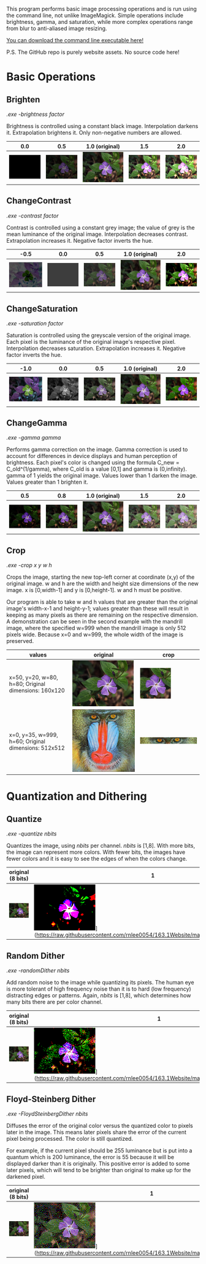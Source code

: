 This program performs basic image processing operations and is run using the command line, not unlike ImageMagick. Simple operations include brightness, gamma, and saturation, while more complex operations range from blur to anti-aliased image resizing.

[You can download the command line executable here!]()

P.S. The GitHub repo is purely website assets. No source code here!

# Basic Operations
## Brighten

_.exe -brightness factor_

Brightness is controlled using a constant black image. Interpolation darkens it. Extrapolation brightens it. Only non-negative numbers are allowed.

0.0 | 0.5 | 1.0 (original) | 1.5 | 2.0
--- | --- | --- | --- | ---
[![](https://raw.githubusercontent.com/rnlee0054/163.1Website/master/images/brightness0.0.bmp)](https://raw.githubusercontent.com/rnlee0054/163.1Website/master/images/brightness0.0.bmp) | [![](https://raw.githubusercontent.com/rnlee0054/163.1Website/master/images/brightness0.5.bmp)](https://raw.githubusercontent.com/rnlee0054/163.1Website/master/images/brightness0.5.bmp) | [![](https://raw.githubusercontent.com/rnlee0054/163.1Website/master/images/brightness1.0.bmp)](https://raw.githubusercontent.com/rnlee0054/163.1Website/master/images/brightness1.0.bmp) | [![](https://raw.githubusercontent.com/rnlee0054/163.1Website/master/images/brightness1.5.bmp)](https://raw.githubusercontent.com/rnlee0054/163.1Website/master/images/brightness1.5.bmp) | [![](https://raw.githubusercontent.com/rnlee0054/163.1Website/master/images/brightness2.0.bmp)](https://raw.githubusercontent.com/rnlee0054/163.1Website/master/images/brightness2.0.bmp)

## ChangeContrast

_.exe -contrast factor_

Contrast is controlled using a constant grey image; the value of grey is the mean luminance of the original image. Interpolation decreases contrast. Extrapolation increases it. Negative factor inverts the hue.

-0.5 | 0.0 | 0.5 | 1.0 (original) | 2.0
--- | --- | --- | --- | ---
[![](https://raw.githubusercontent.com/rnlee0054/163.1Website/master/images/contrast-0.5.bmp)](https://raw.githubusercontent.com/rnlee0054/163.1Website/master/images/contrast-0.5.bmp) | [![](https://raw.githubusercontent.com/rnlee0054/163.1Website/master/images/contrast0.0.bmp)](https://raw.githubusercontent.com/rnlee0054/163.1Website/master/images/contrast0.0.bmp) | [![](https://raw.githubusercontent.com/rnlee0054/163.1Website/master/images/contrast0.5.bmp)](https://raw.githubusercontent.com/rnlee0054/163.1Website/master/images/contrast0.5.bmp) | [![](https://raw.githubusercontent.com/rnlee0054/163.1Website/master/images/contrast1.0.bmp)](https://raw.githubusercontent.com/rnlee0054/163.1Website/master/images/contrast1.0.bmp) | [![](https://raw.githubusercontent.com/rnlee0054/163.1Website/master/images/contrast2.0.bmp)](https://raw.githubusercontent.com/rnlee0054/163.1Website/master/images/contrast2.0.bmp)

## ChangeSaturation

_.exe -saturation factor_

Saturation is controlled using the greyscale version of the original image. Each pixel is the luminance of the original image's respective pixel. Interpolation decreases saturation. Extrapolation increases it. Negative factor inverts the hue.

-1.0 | 0.0 | 0.5 | 1.0 (original) | 2.0
--- | --- | --- | --- | ---
[![](https://raw.githubusercontent.com/rnlee0054/163.1Website/master/images/saturation-1.0.bmp)](https://raw.githubusercontent.com/rnlee0054/163.1Website/master/images/saturation-1.0.bmp) | [![](https://raw.githubusercontent.com/rnlee0054/163.1Website/master/images/saturation0.0.bmp)](https://raw.githubusercontent.com/rnlee0054/163.1Website/master/images/saturation0.0.bmp) | [![](https://raw.githubusercontent.com/rnlee0054/163.1Website/master/images/saturation0.5.bmp)](https://raw.githubusercontent.com/rnlee0054/163.1Website/master/images/saturation0.5.bmp) | [![](https://raw.githubusercontent.com/rnlee0054/163.1Website/master/images/saturation1.0.bmp)](https://raw.githubusercontent.com/rnlee0054/163.1Website/master/images/saturation1.0.bmp) | [![](https://raw.githubusercontent.com/rnlee0054/163.1Website/master/images/saturation2.0.bmp)](https://raw.githubusercontent.com/rnlee0054/163.1Website/master/images/saturation2.0.bmp)

## ChangeGamma

_.exe -gamma gamma_

Performs gamma correction on the image. Gamma correction is used to account for differences in device displays and human perception of brightness. Each pixel's color is changed using the formula C_new = C_old^(1/gamma), where C_old is a value [0,1] and gamma is (0,infinity). gamma of 1 yields the original image. Values lower than 1 darken the image. Values greater than 1 brighten it.

0.5 | 0.8 | 1.0 (original) | 1.5 | 2.0
--- | --- | --- | --- | ---
[![](https://raw.githubusercontent.com/rnlee0054/163.1Website/master/images/gamma0.5.bmp)](https://raw.githubusercontent.com/rnlee0054/163.1Website/master/images/gamma0.5.bmp) | [![](https://raw.githubusercontent.com/rnlee0054/163.1Website/master/images/gamma0.8.bmp)](https://raw.githubusercontent.com/rnlee0054/163.1Website/master/images/gamma0.8.bmp) | [![](https://raw.githubusercontent.com/rnlee0054/163.1Website/master/images/gamma1.0.bmp)](https://raw.githubusercontent.com/rnlee0054/163.1Website/master/images/gamma1.0.bmp) | [![](https://raw.githubusercontent.com/rnlee0054/163.1Website/master/images/gamma1.5.bmp)](https://raw.githubusercontent.com/rnlee0054/163.1Website/master/images/gamma1.5.bmp) | [![](https://raw.githubusercontent.com/rnlee0054/163.1Website/master/images/gamma2.0.bmp)](https://raw.githubusercontent.com/rnlee0054/163.1Website/master/images/gamma2.0.bmp)

## Crop

_.exe -crop x y w h_

Crops the image, starting the new top-left corner at coordinate (x,y) of the original image. w and h are the width and height size dimensions of the new image. x is [0,width-1] and y is [0,height-1]. w and h must be positive. 

Our program is able to take w and h values that are greater than the original image's width-x-1 and height-y-1; values greater than these will result in keeping as many pixels as there are remaining on the respective dimension. A demonstration can be seen in the second example with the mandrill image, where the specified w=999 when the mandrill image is only 512 pixels wide. Because x=0 and w=999, the whole width of the image is preserved.

values | original | crop
--- | --- | ---
x=50, y=20, w=80, h=80; Original dimensions: 160x120 | [![](https://raw.githubusercontent.com/rnlee0054/163.1Website/master/images/flower.bmp)](https://raw.githubusercontent.com/rnlee0054/163.1Website/master/images/flower.bmp) | [![What a pretty flower](https://raw.githubusercontent.com/rnlee0054/163.1Website/master/images/crop50,20,80,80.bmp)](https://raw.githubusercontent.com/rnlee0054/163.1Website/master/images/crop50,20,80,80.bmp)
x=0, y=35, w=999, h=60; Original dimensions: 512x512 | [![](https://raw.githubusercontent.com/rnlee0054/163.1Website/master/images/mandrill.bmp)](https://raw.githubusercontent.com/rnlee0054/163.1Website/master/images/mandrill.bmp) | [![I C U](https://raw.githubusercontent.com/rnlee0054/163.1Website/master/images/crop0,35,999,60.bmp)](https://raw.githubusercontent.com/rnlee0054/163.1Website/master/images/crop0,35,999,60.bmp)

# Quantization and Dithering

## Quantize

_.exe -quantize nbits_

Quantizes the image, using _nbits_ per channel. _nbits_ is [1,8]. With more bits, the image can represent more colors. With fewer bits, the images have fewer colors and it is easy to see the edges of when the colors change.

original (8 bits) | 1 | 2 | 3 | 4 | 5
--- | --- | --- | --- | --- | ---
[![](https://raw.githubusercontent.com/rnlee0054/163.1Website/master/images/flower.bmp)](https://raw.githubusercontent.com/rnlee0054/163.1Website/master/images/flower.bmp) | ![](https://raw.githubusercontent.com/rnlee0054/163.1Website/master/images/quantize1.bmp)](https://raw.githubusercontent.com/rnlee0054/163.1Website/master/images/quantize1.bmp) | [![](https://raw.githubusercontent.com/rnlee0054/163.1Website/master/images/quantize2.bmp)](https://raw.githubusercontent.com/rnlee0054/163.1Website/master/images/quantize2.bmp) | [![](https://raw.githubusercontent.com/rnlee0054/163.1Website/master/images/quantize3.bmp)](https://raw.githubusercontent.com/rnlee0054/163.1Website/master/images/quantize3.bmp) | [![](https://raw.githubusercontent.com/rnlee0054/163.1Website/master/images/quantize4.bmp)](https://raw.githubusercontent.com/rnlee0054/163.1Website/master/images/quantize4.bmp) | [![](https://raw.githubusercontent.com/rnlee0054/163.1Website/master/images/quantize5.bmp)](https://raw.githubusercontent.com/rnlee0054/163.1Website/master/images/quantize5.bmp)

## Random Dither

_.exe -randomDither nbits_

Add random noise to the image while quantizing its pixels. The human eye is more tolerant of high frequency noise than it is to hard (low frequency) distracting edges or patterns. Again, _nbits_ is [1,8], which determines how many bits there are per color channel.

original (8 bits) | 1 | 2 | 3 | 4 | 5
--- | --- | --- | --- | --- | ---
[![](https://raw.githubusercontent.com/rnlee0054/163.1Website/master/images/flower.bmp)](https://raw.githubusercontent.com/rnlee0054/163.1Website/master/images/flower.bmp) | ![](https://raw.githubusercontent.com/rnlee0054/163.1Website/master/images/randomdither1.bmp)](https://raw.githubusercontent.com/rnlee0054/163.1Website/master/images/randomdither1.bmp) | [![](https://raw.githubusercontent.com/rnlee0054/163.1Website/master/images/randomdither2.bmp)](https://raw.githubusercontent.com/rnlee0054/163.1Website/master/images/randomdither2.bmp) | [![](https://raw.githubusercontent.com/rnlee0054/163.1Website/master/images/randomdither3.bmp)](https://raw.githubusercontent.com/rnlee0054/163.1Website/master/images/randomdither3.bmp) | [![](https://raw.githubusercontent.com/rnlee0054/163.1Website/master/images/randomdither4.bmp)](https://raw.githubusercontent.com/rnlee0054/163.1Website/master/images/randomdither4.bmp) | [![](https://raw.githubusercontent.com/rnlee0054/163.1Website/master/images/randomdither5.bmp)](https://raw.githubusercontent.com/rnlee0054/163.1Website/master/images/randomdither5.bmp)

## Floyd-Steinberg Dither

_.exe -FloydSteinbergDither nbits_

Diffuses the error of the original color versus the quantized color to pixels later in the image. This means later pixels share the error of the current pixel being processed. The color is still quantized.

For example, if the current pixel should be 255 luminance but is put into a quantum which is 200 luminance, the error is 55 because it will be displayed darker than it is originally. This positive error is added to some later pixels, which will tend to be brighter than original to make up for the darkened pixel.

original (8 bits) | 1 | 2 | 3 | 4 | 5
--- | --- | --- | --- | --- | ---
[![](https://raw.githubusercontent.com/rnlee0054/163.1Website/master/images/flower.bmp)](https://raw.githubusercontent.com/rnlee0054/163.1Website/master/images/flower.bmp) | ![](https://raw.githubusercontent.com/rnlee0054/163.1Website/master/images/fsdither1.bmp)](https://raw.githubusercontent.com/rnlee0054/163.1Website/master/images/fsdither1.bmp) | [![](https://raw.githubusercontent.com/rnlee0054/163.1Website/master/images/fsdither2.bmp)](https://raw.githubusercontent.com/rnlee0054/163.1Website/master/images/fsdither2.bmp) | [![](https://raw.githubusercontent.com/rnlee0054/163.1Website/master/images/fsdither3.bmp)](https://raw.githubusercontent.com/rnlee0054/163.1Website/master/images/fsdither3.bmp) | [![](https://raw.githubusercontent.com/rnlee0054/163.1Website/master/images/fsdither4.bmp)](https://raw.githubusercontent.com/rnlee0054/163.1Website/master/images/fsdither4.bmp) | [![](https://raw.githubusercontent.com/rnlee0054/163.1Website/master/images/fsdither5.bmp)](https://raw.githubusercontent.com/rnlee0054/163.1Website/master/images/fsdither5.bmp)
